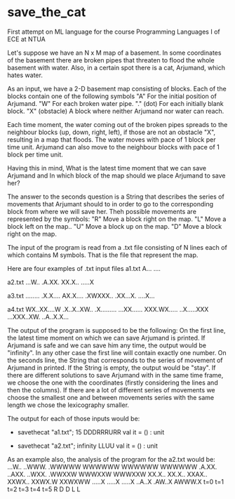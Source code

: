 # save_the_cat
First attempt on ML language for the course Programming Languages I of ECE at NTUA

Let's suppose we have an N x M map of a basement. In some coordinates of the basement there are broken pipes that threaten to flood the whole basement with water. Also, in a certain spot there is a cat, Arjumand, which hates water. 

As an input, we have a 2-D basement map consisting of blocks. Each of the blocks contain one of the following symbols
"A" For the initial position of Arjumand.
"W" For each broken water pipe.
"." (dot) For each initially blank block.
"X" (obstacle) A block where neither Arjumand nor water can reach.

Each time moment, the water coming out of the broken pipes spreads to the neighbour blocks (up, down, right, left), if those are not an obstacle "X", resulting in a map that floods. The water moves with pace of 1 block per time unit.
Arjumand can also move to the neighbour blocks with pace of 1 block per time unit.

Having this in mind, 
What is the latest time moment that we can save Arjumand and
In which block of the map should we place Arjumand to save her?

The answer to the seconds question is a String that describes the series of movements that Arjumant should to in order to go to the corresponding block from where we will save her.
Theh possible movements are represented by the symbols:
"R" Move a block right on the map.
"L" Move a block left on the map..
"U" Move a block up on the map.
"D" Move a block right on the map.

The input of the program is read from a .txt file consisting of N lines each of which contains M symbols. That is the file that represent the map.

Here are four examples of .txt input files
a1.txt
A...
....

a2.txt
...W..
.A.XX.
XX.X..
.....X

a3.txt
........
.X.X....
AX.X....
.XWXXX..
.XX...X.
....X...

a4.txt
WX..XX....W
.X..X..XW..
.X.........
...XX......
XXX.WX.....
..X.....XXX
...XXX..XW.
..A..X.X...

The output of the program is supposed to be the following:
On the first line, the latest time moment on which we can save Arjumand is printed. If Arjumand is safe and we can save him any time, the output would be "infinity". In any other case the first line will contain exactly one number.
On the seconds line, the String that corresponds to the series of movement of Arjumand in printed. If the String is empty, the output would be "stay". If there are different solutions to save Arjumand with in the same time frame, we choose the one with the coordinates (firstly considering the lines and then the columns). If there are a lot of different series of movements we choose the smallest one and between movements series with the same length we chose the lexicography smaller.

The output for each of those inputs would be:
- savethecat "a1.txt";
15
DDDRRRURR
val it = () : unit

- savethecat "a2.txt";
infinity
LLUU
val it = () : unit

As an example also, the analysis of the program for the a2.txt would be:
...W..  ..WWW.  .WWWWW  WWWWWW  WWWWWW  WWWWWW
.A.XX.  ..AXX.  ..WXX.  .WWXXW  WWWXXW  WWWXXW
XX.X..  XX.X..  XXAX..  XXWX..  XXWX.W  XXWXWW
.....X  .....X  .....X  ..A..X  .AW..X  AWWW.X
 t=0      t=1     t=2     t=3     t=4     t=5
  R        D       D       L       L
